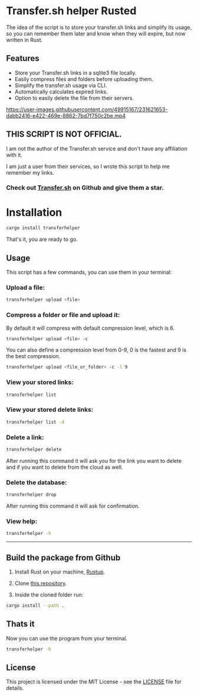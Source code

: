 # Transfer.sh helper Rusted

The idea of the script is to store your transfer.sh links and simplify its usage, so you can remember them later and know when they will expire, but now written in Rust.

## Features

- Store your Transfer.sh links in a sqlite3 file locally.
- Easily compress files and folders before uploading them.
- Simplify the transfer.sh usage via CLI.
- Automatically calculates expired links.
- Option to easily delete the file from their servers.

https://user-images.githubusercontent.com/49915167/231621653-dabb2416-e422-469e-8862-7bd7f750c2be.mp4

## THIS SCRIPT IS NOT OFFICIAL.

I am not the author of the Transfer.sh service and don't have any affiliation with it.

I am just a user from their services, so I wrote this script to help me remember my links.

### Check out [Transfer.sh](https://github.com/dutchcoders/transfer.sh) on Github and give them a star.

# Installation

```bash
cargo install transferhelper
```

That's it, you are ready to go.

## Usage

This script has a few commands, you can use them in your terminal:

### Upload a file:

```bash
transferhelper upload <file>
```

### Compress a folder or file and upload it:

By default it will compress with default compression level, which is 6.

```bash
transferhelper upload <file> -c
```

You can also define a compression level from 0-9, 0 is the fastest and 9 is the best compression.

```bash
transferhelper upload <file_or_folder> -c -l 9
```

### View your stored links:

```bash
transferhelper list
```

### View your stored delete links:

```bash
transferhelper list -d
```

### Delete a link:

```bash
transferhelper delete
```

After running this command it will ask you for the link you want to delete and if you want to delete from the cloud as well.

### Delete the database:

```bash
transferhelper drop
```

After running this command it will ask for confirmation.

### View help:

```bash
transferhelper -h
```

---

## Build the package from Github

1. Install Rust on your machine, [Rustup](https://rustup.rs/).

2. Clone [this repository](https://github.com/OLoKo64/transfer-sh-helper-rusted).

3. Inside the cloned folder run:
```bash
cargo install --path .
```
## Thats it

Now you can use the program from your terminal.

```bash
transferhelper -h
```

## License

This project is licensed under the MIT License - see the [LICENSE](LICENSE) file for details.
